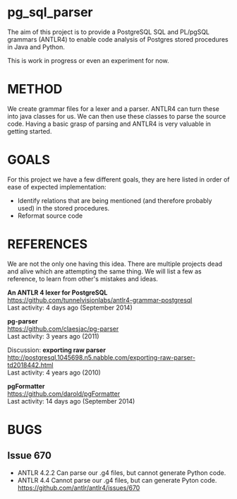 pg_sql_parser
=============

The aim of this project is to provide a PostgreSQL SQL and PL/pgSQL grammars (ANTLR4) to enable code analysis of Postgres stored procedures in Java and Python.

This is work in progress or even an experiment for now.

METHOD
======
We create grammar files for a lexer and a parser. ANTLR4 can turn these into java classes for us. We can then use these classes to parse the source code.
Having a basic grasp of parsing and ANTLR4 is very valuable in getting started.

GOALS
=====
For this project we have a few different goals, they are here listed in order
of ease of expected implementation:

- Identify relations that are being mentioned (and therefore probably used) in the stored procedures.
- Reformat source code

REFERENCES
==========
We are not the only one having this idea. There are multiple projects dead and alive which are attempting the same thing. We will list a few as reference, to learn from other's mistakes and ideas.

**An ANTLR 4 lexer for PostgreSQL**  
https://github.com/tunnelvisionlabs/antlr4-grammar-postgresql   
Last activity: 4 days ago (September 2014)  

**pg-parser**  
https://github.com/claesjac/pg-parser  
Last activity: 3 years ago (2011)  

Discussion: **exporting raw parser**  
http://postgresql.1045698.n5.nabble.com/exporting-raw-parser-td2018442.html  
Last activity: 4 years ago (2010)  

**pgFormatter**  
https://github.com/darold/pgFormatter  
Last activity: 14 days ago (September 2014)  

BUGS
====
Issue 670
-----------
- ANTLR 4.2.2 Can parse our .g4 files, but cannot generate Python code.
- ANTLR 4.4 Cannot parse our .g4 files, but can generate Pyton code.  
https://github.com/antlr/antlr4/issues/670

